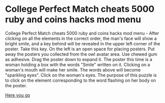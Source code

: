 # College Perfect Match cheats 5000 ruby and coins hacks mod menu

College Perfect Match cheats 5000 ruby and coins hacks mod menu - After clicking on all the elements in the correct order, the man's face will show a bright smile, and a key behind will be revealed in the upper left corner of the poster. Take this key. On the left is an open space for placing posters. Put away the posters you collected from the owl avatar area. Use chewed gum as adhesive. Drag the poster down to expand it. The poster this time is a woman holding a box with the words "Smile" written on it. Clicking on a woman's mouth will make her smile. The words above will become "sparkling eyes". Click on the woman's eyes. The purpose of this puzzle is to click on the element corresponding to the word flashing on her body on the poster.

[Here you go](https://sway.cloud.microsoft/yA3NexzQNAs8B92q)
